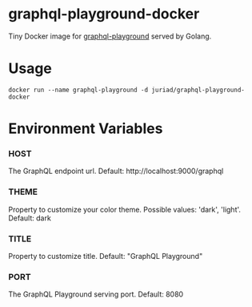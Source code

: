 # graphql-playground-docker
Tiny Docker image for [graphql-playground](https://github.com/prismagraphql/graphql-playground) served by Golang.

# Usage
```docker run --name graphql-playground -d juriad/graphql-playground-docker```

# Environment Variables
### HOST
The GraphQL endpoint url. Default: http://localhost:9000/graphql

### THEME
Property to customize your color theme. Possible values: 'dark', 'light'. Default: dark

### TITLE
Property to customize title. Default: "GraphQL Playground"

### PORT
The GraphQL Playground serving port. Default: 8080
